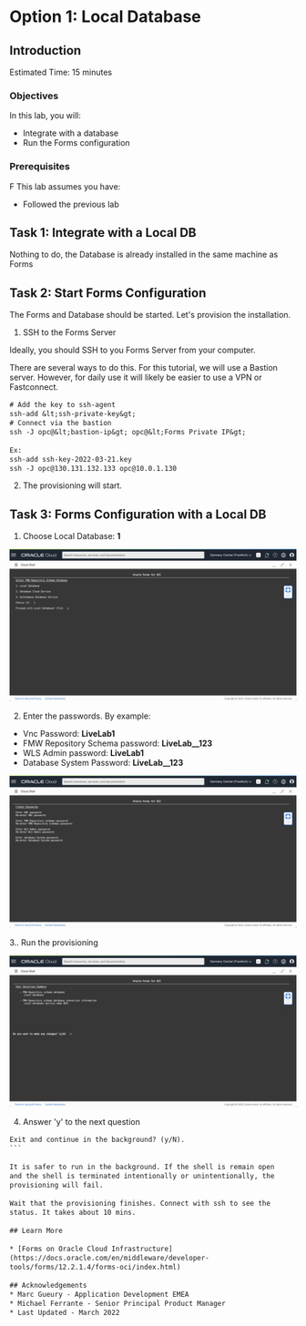 # Option 1: Local Database

## Introduction

Estimated Time: 15 minutes

### Objectives

In this lab, you will: 
- Integrate with a database
- Run the Forms configuration

### Prerequisites 
F
This lab assumes you have:
* Followed the previous lab

## Task 1:  Integrate with a Local DB

Nothing to do, the Database is already installed in the same machine as Forms

## Task 2: Start Forms Configuration 

The Forms and Database should be started. Let's provision the installation.

1. SSH to the Forms Server

Ideally, you should SSH to you Forms Server from your computer.

There are several ways to do this. For this tutorial, we will use a Bastion server.  However, for daily use it will likely be easier to use a VPN or Fastconnect. 

```
# Add the key to ssh-agent
ssh-add &lt;ssh-private-key&gt;
# Connect via the bastion
ssh -J opc@&lt;bastion-ip&gt; opc@&lt;Forms Private IP&gt;

Ex:
ssh-add ssh-key-2022-03-21.key
ssh -J opc@130.131.132.133 opc@10.0.1.130
```

2. The provisioning will start. 

## Task 3: Forms Configuration with a Local DB

1. Choose Local Database: **1** 

![Local Provision](./images/forms-local-provision-start.png)

2. Enter the passwords. By example:
- Vnc Password: **LiveLab1**
- FMW Repository Schema password: **LiveLab__123**
- WLS Admin password: **LiveLab1**
- Database System Password: **LiveLab__123**

![Local Provision Password](./images/forms-local-provision-password.png)

3.. Run the provisioning

   ![Provisioning end](./images/forms-local-provision-end.png)

4. Answer 'y' to the next question

````
Exit and continue in the background? (y/N).
```

It is safer to run in the background. If the shell is remain open
and the shell is terminated intentionally or unintentionally, the provisioning will fail.
  
Wait that the provisioning finishes. Connect with ssh to see the status. It takes about 10 mins.

## Learn More

* [Forms on Oracle Cloud Infrastructure](https://docs.oracle.com/en/middleware/developer-tools/forms/12.2.1.4/forms-oci/index.html)

## Acknowledgements
* Marc Gueury - Application Development EMEA
* Michael Ferrante - Senior Principal Product Manager
* Last Updated - March 2022
